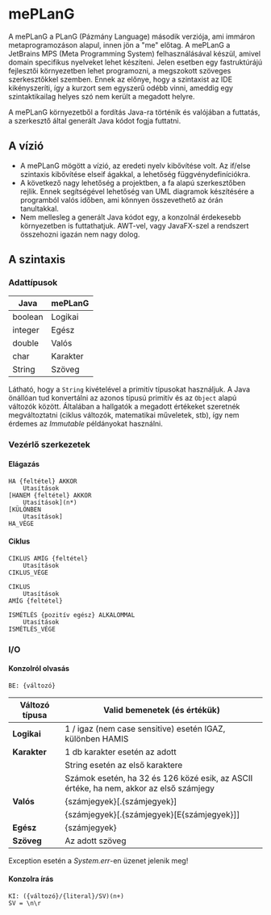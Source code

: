 
# mePLanG

A mePLanG a PLanG (Pázmány Language) második verziója, ami immáron metaprogramozáson alapul, innen jön a "me" előtag. A mePLanG a JetBrains MPS (Meta Programming System) felhasználásával készül, amivel domain specifikus nyelveket lehet készíteni. Jelen esetben egy fastruktúrájú fejlesztői környezetben lehet programozni, a megszokott szöveges szerkesztőkkel szemben. Ennek az előnye, hogy a szintaxist az IDE kikényszeríti, így a kurzort sem egyszerű odébb vinni, ameddig egy szintaktikailag helyes szó nem került a megadott helyre. 

A mePLanG környezetből a fordítás Java-ra történik és valójában a futtatás, a szerkesztő által generált Java kódot fogja futtatni. 

## A vízió

 - A mePLanG mögött a vízió, az eredeti nyelv kibővítése volt. Az if/else szintaxis kibővítése elseif ágakkal, a lehetőség függvénydefiníciókra.
 - A következő nagy lehetőség a projektben, a fa alapú szerkesztőben rejlik. Ennek segítségével lehetőség van UML diagramok készítésére a programból valós időben, ami könnyen összevethető az órán tanultakkal. 
 - Nem mellesleg a generált Java kódot egy, a konzolnál érdekesebb környezetben is futtathatjuk. AWT-vel, vagy JavaFX-szel a rendszert összehozni igazán nem nagy dolog.

## A szintaxis
### Adattípusok

| Java | mePLanG |
|--|--|
| boolean | Logikai |
| integer| Egész|
| double | Valós |
| char | Karakter |
| String | Szöveg |

Látható, hogy a `String` kivételével a primitív típusokat használjuk. A Java önállóan tud konvertálni az azonos típusú primitív és az `Object` alapú változók között. Általában a hallgatók a megadott értékeket szeretnék megváltoztatni (ciklus változók, matematikai műveletek, stb), így nem érdemes az *Immutable* példányokat használni.

### Vezérlő szerkezetek
#### Elágazás

    HA {feltétel} AKKOR
	    Utasítások
    [HANEM {feltétel} AKKOR
	    Utasítások](n*)
    [KÜLÖNBEN
	    Utasítások]
    HA_VÉGE
#### Ciklus

    CIKLUS AMÍG {feltétel}
	    Utasítások
    CIKLUS_VÉGE
    
    CIKLUS
	    Utasítások
    AMÍG {feltétel}
    
    ISMÉTLÉS {pozitív egész} ALKALOMMAL
	    Utasítások
    ISMÉTLÉS_VÉGE
### I/O
#### Konzolról olvasás

    BE: {változó}
| Változó típusa | Valid bemenetek (és értékük) |
|--|--|
| **Logikai** | 1 / igaz (nem case sensitive) esetén IGAZ, különben HAMIS |
| **Karakter** | 1 db karakter esetén az adott |
|| String esetén az első karaktere |
|| Számok esetén, ha 32 és 126 közé esik, az ASCII értéke, ha nem, akkor az első számjegy |
| **Valós** | {számjegyek}[.{számjegyek}] |
|| {számjegyek}[.{számjegyek}[E{számjegyek}]] |
| **Egész** | {számjegyek} |
|**Szöveg**| Az adott szöveg |

Exception esetén a *System.err*-en üzenet jelenik meg!

#### Konzolra írás

    KI: ({változó}/{literal}/SV)(n+)
    SV = \n\r

<!--stackedit_data:
eyJoaXN0b3J5IjpbMTQ0NzEzOTk4MCwxNDU2Mjc5MjEwLDQyMT
IyMzU2NCwxNzY5OTUyMDQ4XX0=
-->